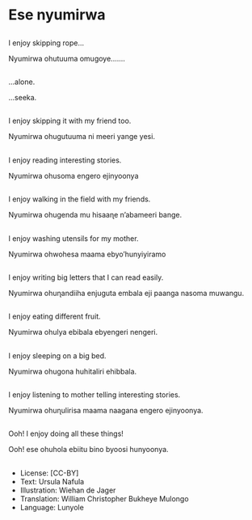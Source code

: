 # Ese nyumirwa

##
I enjoy skipping rope...

Nyumirwa ohutuuma
omugoye.......


##
&hellip;alone.

...seeka.


##
I enjoy skipping it with
my friend too.

Nyumirwa ohugutuuma
ni meeri yange yesi.


##
I enjoy reading
interesting stories.

Nyumirwa ohusoma
engero ejinyoonya


##
I enjoy walking in the
field with my friends.

Nyumirwa ohugenda
mu hisaaɳe n’abameeri
bange.


##
I enjoy washing utensils
for my mother.

Nyumirwa ohwohesa
maama
ebyo’hunyiyiramo


##
I enjoy writing big
letters that I can read
easily.

Nyumirwa ohuɳandiiha
enjuguta embala eji
paanga nasoma
muwangu.

##
I enjoy eating different
fruit.

Nyumirwa ohulya
ebibala ebyengeri
nengeri.


##
I enjoy sleeping on a
big bed.

Nyumirwa ohugona
huhitaliri ehibbala.


##
I enjoy listening to
mother telling
interesting stories.

Nyumirwa ohuɳulirisa
maama naagana
engero ejinyoonya.


##
Ooh! I enjoy doing all
these things!

Ooh! ese ohuhola ebiitu
bino byoosi hunyoonya.


##
* License: [CC-BY]
* Text: Ursula Nafula
* Illustration: Wiehan de Jager
* Translation: William Christopher Bukheye Mulongo
* Language: Lunyole
